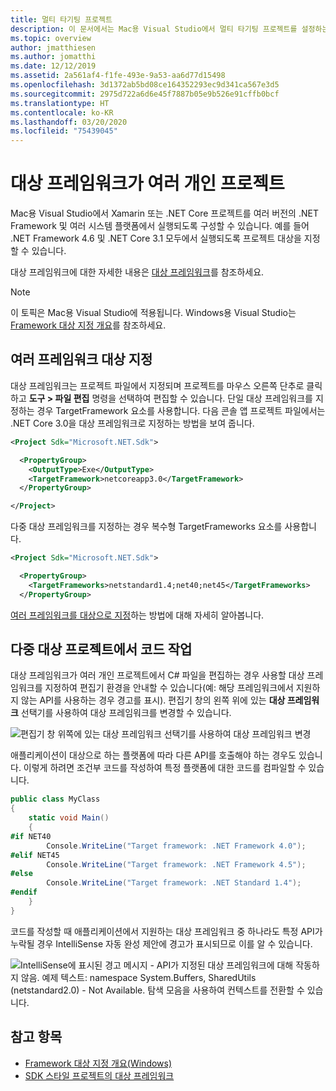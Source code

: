 ```yaml
---
title: 멀티 타기팅 프로젝트
description: 이 문서에서는 Mac용 Visual Studio에서 멀티 타기팅 프로젝트를 설정하는 방법에 대해 간략하게 설명합니다.
ms.topic: overview
author: jmatthiesen
ms.author: jomatthi
ms.date: 12/12/2019
ms.assetid: 2a561af4-f1fe-493e-9a53-aa6d77d15498
ms.openlocfilehash: 3d1372ab5bd08ce164352293ec9d341ca567e3d5
ms.sourcegitcommit: 2975d722a6d6e45f7887b05e9b526e91cffb0bcf
ms.translationtype: HT
ms.contentlocale: ko-KR
ms.lasthandoff: 03/20/2020
ms.locfileid: "75439045"
---
```

# <a name="projects-with-multiple-target-frameworks"></a>대상 프레임워크가 여러 개인 프로젝트
Mac용 Visual Studio에서 Xamarin 또는 .NET Core 프로젝트를 여러 버전의 .NET Framework 및 여러 시스템 플랫폼에서 실행되도록 구성할 수 있습니다. 예를 들어 .NET Framework 4.6 및 .NET Core 3.1 모두에서 실행되도록 프로젝트 대상을 지정할 수 있습니다. 

대상 프레임워크에 대한 자세한 내용은 [대상 프레임워크](/dotnet/standard/frameworks)를 참조하세요.

> [!NOTE] 
> 이 토픽은 Mac용 Visual Studio에 적용됩니다. Windows용 Visual Studio는 [Framework 대상 지정 개요](/visualstudio/ide/visual-studio-multi-targeting-overview)를 참조하세요.

## <a name="targeting-multiple-frameworks"></a>여러 프레임워크 대상 지정

대상 프레임워크는 프로젝트 파일에서 지정되며 프로젝트를 마우스 오른쪽 단추로 클릭하고 **도구 > 파일 편집** 명령을 선택하여 편집할 수 있습니다. 단일 대상 프레임워크를 지정하는 경우 TargetFramework 요소를 사용합니다. 다음 콘솔 앱 프로젝트 파일에서는 .NET Core 3.0을 대상 프레임워크로 지정하는 방법을 보여 줍니다.

```XML
<Project Sdk="Microsoft.NET.Sdk">

  <PropertyGroup>
    <OutputType>Exe</OutputType>
    <TargetFramework>netcoreapp3.0</TargetFramework>
  </PropertyGroup>

</Project>
```

다중 대상 프레임워크를 지정하는 경우 복수형 TargetFrameworks 요소를 사용합니다.

```XML
<Project Sdk="Microsoft.NET.Sdk">

  <PropertyGroup>
    <TargetFrameworks>netstandard1.4;net40;net45</TargetFrameworks>
  </PropertyGroup>
```

[여러 프레임워크를 대상으로 지정](/dotnet/standard/frameworks#how-to-specify-target-frameworks)하는 방법에 대해 자세히 알아봅니다.

## <a name="working-with-code-in-a-multi-target-project"></a>다중 대상 프로젝트에서 코드 작업
대상 프레임워크가 여러 개인 프로젝트에서 C# 파일을 편집하는 경우 사용할 대상 프레임워크를 지정하여 편집기 환경을 안내할 수 있습니다(예: 해당 프레임워크에서 지원하지 않는 API를 사용하는 경우 경고를 표시). 편집기 창의 왼쪽 위에 있는 **대상 프레임워크** 선택기를 사용하여 대상 프레임워크를 변경할 수 있습니다.

![편집기 창 위쪽에 있는 대상 프레임워크 선택기를 사용하여 대상 프레임워크 변경](media/project-multitargeting-framework-selector.png)

애플리케이션이 대상으로 하는 플랫폼에 따라 다른 API를 호출해야 하는 경우도 있습니다. 이렇게 하려면 조건부 코드를 작성하여 특정 플랫폼에 대한 코드를 컴파일할 수 있습니다.

```C#
public class MyClass
{
    static void Main()
    {
#if NET40
        Console.WriteLine("Target framework: .NET Framework 4.0");
#elif NET45  
        Console.WriteLine("Target framework: .NET Framework 4.5");
#else
        Console.WriteLine("Target framework: .NET Standard 1.4");
#endif
    }
}
```

코드를 작성할 때 애플리케이션에서 지원하는 대상 프레임워크 중 하나라도 특정 API가 누락될 경우 IntelliSense 자동 완성 제안에 경고가 표시되므로 이를 알 수 있습니다.

![IntelliSense에 표시된 경고 메시지 - API가 지정된 대상 프레임워크에 대해 작동하지 않음. 예제 텍스트: namespace System.Buffers, SharedUtils (netstandard2.0) - Not Available. 탐색 모음을 사용하여 컨텍스트를 전환할 수 있습니다.](media/project-multitargeting-intellisense-warnings.png)

## <a name="see-also"></a>참고 항목

- [Framework 대상 지정 개요(Windows)](/visualstudio/ide/visual-studio-multi-targeting-overview)
- [SDK 스타일 프로젝트의 대상 프레임워크](/dotnet/standard/frameworks#how-to-specify-target-frameworks)
